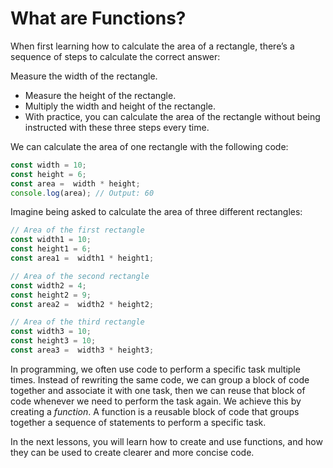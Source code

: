 # What are Functions?
When first learning how to calculate the area of a rectangle, there’s a sequence of steps to calculate the correct answer:

Measure the width of the rectangle.
- Measure the height of the rectangle.
- Multiply the width and height of the rectangle.
- With practice, you can calculate the area of the rectangle without being instructed with these three steps every time.

We can calculate the area of one rectangle with the following code:
```js
const width = 10;
const height = 6;
const area =  width * height;
console.log(area); // Output: 60
```
Imagine being asked to calculate the area of three different rectangles:
```js
// Area of the first rectangle
const width1 = 10;
const height1 = 6;
const area1 =  width1 * height1;

// Area of the second rectangle
const width2 = 4;
const height2 = 9;
const area2 =  width2 * height2;

// Area of the third rectangle
const width3 = 10;
const height3 = 10;
const area3 =  width3 * height3;
```
In programming, we often use code to perform a specific task multiple times. Instead of rewriting the same code, we can group a block of code together and associate it with one task, then we can reuse that block of code whenever we need to perform the task again. We achieve this by creating a *function*. A function is a reusable block of code that groups together a sequence of statements to perform a specific task.

In the next lessons, you will learn how to create and use functions, and how they can be used to create clearer and more concise code.